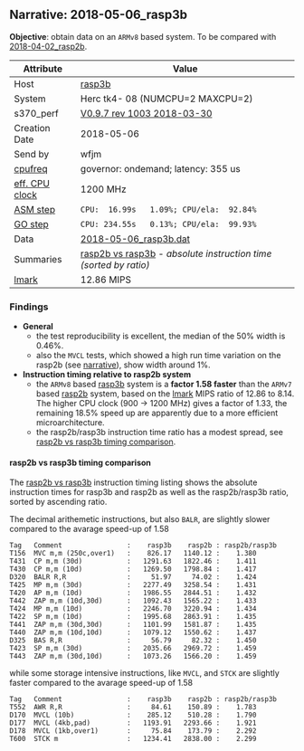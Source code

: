 ## Narrative: 2018-05-06_rasp3b

**Objective**: obtain data on an `ARMv8` based system.
To be compared with [2018-04-02_rasp2b](2018-04-02_rasp2b.md).

| Attribute | Value |
| --------- | ----- |
| Host   | [rasp3b](hostinfo_rasp3b.md) |
| System | Herc tk4- 08 (NUMCPU=2 MAXCPU=2) |
| s370_perf | [V0.9.7  rev  1003  2018-03-30](https://github.com/wfjm/s370-perf/blob/2685ff0/codes/s370_perf.asm) |
| Creation Date | 2018-05-06 |
| Send by | wfjm |
| [cpufreq](README_narr.md#user-content-cpufreq) | governor: ondemand; latency: 355 us |
| [eff. CPU clock](README_narr.md#user-content-effclk) | 1200 MHz |
| [ASM step](README_narr.md#user-content-asm) | `CPU:  16.99s   1.09%; CPU/ela:  92.84%` |
| [GO step](README_narr.md#user-content-go)   | `CPU: 234.55s   0.13%; CPU/ela:  99.93%` |
| Data | [2018-05-06_rasp3b.dat](../data/2018-05-06_rasp3b.dat) |
| Summaries | [rasp2b vs rasp3b](sum_2018-05-08_rasp3b_and_rasp2b.dat) - _absolute instruction time (sorted by ratio)_ |
| [lmark](README_narr.md#user-content-lmark) | 12.86 MIPS |

### Findings <a name="find"></a>
- **General**
  - the test reproducibility is excellent, the median of the 50% width is 0.46%.
  - also the `MVCL` tests, which showed a high run time variation on the rasp2b
    (see [narrative](2018-04-02_rasp2b.md#user-content-find-mvcl-tvar)),
    show width around 1%.
- **Instruction timing relative to rasp2b system**
  - the `ARMv8` based [rasp3b](hostinfo_rasp3b.md) system is a
    **factor 1.58 faster** than the `ARMv7` based
    [rasp2b](hostinfo_rasp2b.md) system,
    based on the [lmark](README_narr.md#user-content-lmark) MIPS ratio of
    12.86 to 8.14. The higher CPU clock (900 -> 1200 MHz) gives a factor
    of 1.33, the remaining 18.5% speed up are apparently due to a more efficient
    microarchitecture.
  - the rasp2b/rasp3b instruction time ratio has a modest spread, see
    [rasp2b vs rasp3b timing comparison](#user-content-find-vs-rasp2b).

#### rasp2b vs rasp3b timing comparison <a name="find-vs-rasp2b"></a>
The [rasp2b vs rasp3b](sum_2018-05-08_rasp3b_and_rasp2b.dat) instruction
timing listing shows the absolute instruction times for rasp3b and rasp2b
as well as the rasp2b/rasp3b ratio, sorted by ascending ratio.

The decimal arithemetic instructions, but also `BALR`, are slightly slower
compared to the avarage speed-up of 1.58
```
Tag   Comment                :    rasp3b    rasp2b : rasp2b/rasp3b
T156  MVC m,m (250c,over1)   :    826.17   1140.12 :    1.380
T431  CP m,m (30d)           :   1291.63   1822.46 :    1.411
T430  CP m,m (10d)           :   1269.50   1798.84 :    1.417
D320  BALR R,R               :     51.97     74.02 :    1.424
T425  MP m,m (30d)           :   2277.49   3258.54 :    1.431
T420  AP m,m (10d)           :   1986.55   2844.51 :    1.432
T442  ZAP m,m (10d,30d)      :   1092.43   1565.22 :    1.433
T424  MP m,m (10d)           :   2246.70   3220.94 :    1.434
T422  SP m,m (10d)           :   1995.68   2863.91 :    1.435
T441  ZAP m,m (30d,30d)      :   1101.99   1581.87 :    1.435
T440  ZAP m,m (10d,10d)      :   1079.12   1550.62 :    1.437
D325  BAS R,R                :     56.79     82.32 :    1.450
T423  SP m,m (30d)           :   2035.66   2969.72 :    1.459
T443  ZAP m,m (30d,10d)      :   1073.26   1566.20 :    1.459
```

while some storage intensive instructions, like `MVCL`, and `STCK` are
slightly faster compared to the avarage speed-up of 1.58
```
Tag   Comment                :    rasp3b    rasp2b : rasp2b/rasp3b
T552  AWR R,R                :     84.61    150.89 :    1.783
D170  MVCL (10b)             :    285.12    510.28 :    1.790
D177  MVCL (4kb,pad)         :   1193.91   2293.66 :    1.921
D178  MVCL (1kb,over1)       :     75.84    173.79 :    2.292
T600  STCK m                 :   1234.41   2838.00 :    2.299
```
